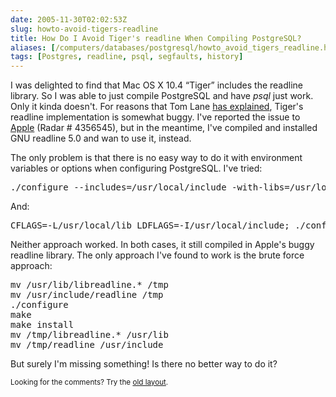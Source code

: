 ```yaml
--- 
date: 2005-11-30T02:02:53Z
slug: howto-avoid-tigers-readline
title: How Do I Avoid Tiger's readline When Compiling PostgreSQL?
aliases: [/computers/databases/postgresql/howto_avoid_tigers_readline.html]
tags: [Postgres, readline, psql, segfaults, history]
---
```


<p>I was delighted to find that Mac OS X 10.4 <q>Tiger</q> includes the readline library. So I was able to just compile PostgreSQL and have <em>psql</em> just work. Only it kinda doesn't. For reasons that Tom Lane <a href="http://archives.postgresql.org/pgsql-hackers/2005-08/msg01013.php" title="Tom Lane explains why Tiger's readline library causes a segfualt or error on exiting psql">has explained</a>, Tiger's readline implementation is somewhat buggy. I've reported the issue to <a href="http://bugreporter.apple.com/" title="Apple Bug Reporter">Apple</a> (Radar # 4356545), but in the meantime, I've compiled and installed GNU readline 5.0 and wan to use it, instead.</p>

<p>The only problem is that there is no easy way to do it with environment variables or options when configuring PostgreSQL. I've tried:</p>

<pre>
./configure &#x002d;-includes=/usr/local/include &#x002d;with-libs=/usr/local/lib
</pre>

<p>And:</p>

<pre>
CFLAGS=-L/usr/local/lib LDFLAGS=-I/usr/local/include; ./configure
</pre>

<p>Neither approach worked. In both cases, it still compiled in Apple's buggy readline library. The only approach I've found to work is the brute force approach:</p>

<pre>
mv /usr/lib/libreadline.* /tmp
mv /usr/include/readline /tmp
./configure
make
make install
mv /tmp/libreadline.* /usr/lib
mv /tmp/readline /usr/include
</pre>

<p>But surely I'm missing something! Is there no better way to do it?</p>

<p class="past"><small>Looking for the comments? Try the <a rel="nofollow" href="//past.justatheory.com/computers/databases/postgresql/howto_avoid_tigers_readline.html">old layout</a>.</small></p>


